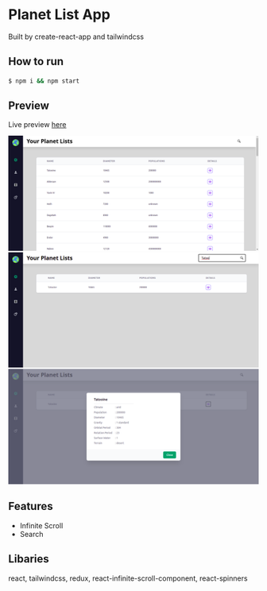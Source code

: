 # Planet List App
Built by create-react-app and tailwindcss

## How to run
```sh
$ npm i && npm start
```

## Preview
Live preview [here](https://alul-planets.netlify.app/)

![Apps preview](/src/assets/ss_1.png)
![Apps preview](/src/assets/ss_2.png)
![Apps preview](/src/assets/ss_3.png)

## Features
* Infinite Scroll
* Search

## Libaries
react, tailwindcss, redux, react-infinite-scroll-component, react-spinners
